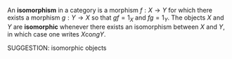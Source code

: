  An **isomorphism** in a category is a morphism $f : X \to Y$ for which there exists a morphism $g : Y \to X$ so that $gf = 1_X$ and $fg = 1_Y$. The objects $X$ and $Y$ are **isomorphic** whenever there exists an isomorphism between $X$ and $Y$, in which case one writes $X \mathrm{co}ng Y$.


SUGGESTION: isomorphic objects